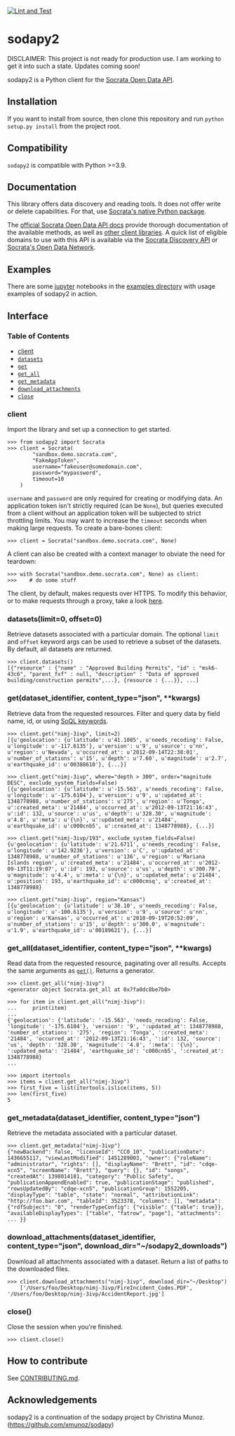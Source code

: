 [![Lint and Test](https://github.com/digital-nirvana/sodapy2/actions/workflows/python-lint-test.yaml/badge.svg?branch=main)](https://github.com/digital-nirvana/sodapy2/actions/workflows/python-lint-test.yaml)

# sodapy2

DISCLAIMER: This project is not ready for production use. I am working to get it into such a state. Updates coming soon!

sodapy2 is a Python client for the [Socrata Open Data API](https://dev.socrata.com/).

## Installation
<!-- You can install with `pip install sodapy2`. -->
<!-- Not in PyPi yet. ^^^ -->

If you want to install from source, then clone this repository and run `python setup.py install` from the project root.

## Compatibility

`sodapy2` is compatible with Python >=3.9.

## Documentation

This library offers data discovery and reading tools. It does not offer write or delete capabilities. For that, use [Socrata's native Python package](https://github.com/socrata/socrata-py).

The [official Socrata Open Data API docs](http://dev.socrata.com/) provide thorough documentation of the available methods, as well as [other client libraries](https://dev.socrata.com/libraries/). A quick list of eligible domains to use with this API is available via the [Socrata Discovery API](https://socratadiscovery.docs.apiary.io/#reference/0/count-by-domain/count-by-domain?console=1) or [Socrata's Open Data Network](https://www.opendatanetwork.com/).

## Examples

There are some [jupyter](https://jupyter.org/) notebooks in the [examples directory](examples) with usage examples of sodapy2 in action.

## Interface

### Table of Contents

- [client](#client)
- [`datasets`](#datasetslimit0-offset0)
- [`get`](#getdataset_identifier-content_typejson-kwargs)
- [`get_all`](#get_alldataset_identifier-content_typejson-kwargs)
- [`get_metadata`](#get_metadatadataset_identifier-content_typejson)
- [`download_attachments`](#download_attachmentsdataset_identifier-content_typejson-download_dirsodapy2_downloads)
- [`close`](#close)

### client

Import the library and set up a connection to get started.

    >>> from sodapy2 import Socrata
    >>> client = Socrata(
            "sandbox.demo.socrata.com",
            "FakeAppToken",
            username="fakeuser@somedomain.com",
            password="mypassword",
            timeout=10
        )

`username` and `password` are only required for creating or modifying data. An application token isn't strictly required (can be `None`), but queries executed from a client without an application token will be subjected to strict throttling limits. You may want to increase the `timeout` seconds when making large requests. To create a bare-bones client:

    >>> client = Socrata("sandbox.demo.socrata.com", None)

A client can also be created with a context manager to obviate the need for teardown:

    >>> with Socrata("sandbox.demo.socrata.com", None) as client:
    >>>    # do some stuff

The client, by default, makes requests over HTTPS. To modify this behavior, or to make requests through a proxy, take a look [here](https://github.com/digital-nirvana/sodapy2/issues/31#issuecomment-302176628).

### datasets(limit=0, offset=0)

Retrieve datasets associated with a particular domain. The optional `limit` and `offset` keyword args can be used to retrieve a subset of the datasets. By default, all datasets are returned.

    >>> client.datasets()
    [{"resource" : {"name" : "Approved Building Permits", "id" : "msk6-43c6", "parent_fxf" : null, "description" : "Data of approved building/construction permits",...}, {resource : {...}}, ...]

### get(dataset_identifier, content_type="json", **kwargs)

Retrieve data from the requested resources. Filter and query data by field name, id, or using [SoQL keywords](https://dev.socrata.com/docs/queries/).

    >>> client.get("nimj-3ivp", limit=2)
	[{u'geolocation': {u'latitude': u'41.1085', u'needs_recoding': False, u'longitude': u'-117.6135'}, u'version': u'9', u'source': u'nn', u'region': u'Nevada', u'occurred_at': u'2012-09-14T22:38:01', u'number_of_stations': u'15', u'depth': u'7.60', u'magnitude': u'2.7', u'earthquake_id': u'00388610'}, {...}]

	>>> client.get("nimj-3ivp", where="depth > 300", order="magnitude DESC", exclude_system_fields=False)
	[{u'geolocation': {u'latitude': u'-15.563', u'needs_recoding': False, u'longitude': u'-175.6104'}, u'version': u'9', u':updated_at': 1348778988, u'number_of_stations': u'275', u'region': u'Tonga', u':created_meta': u'21484', u'occurred_at': u'2012-09-13T21:16:43', u':id': 132, u'source': u'us', u'depth': u'328.30', u'magnitude': u'4.8', u':meta': u'{\n}', u':updated_meta': u'21484', u'earthquake_id': u'c000cnb5', u':created_at': 1348778988}, {...}]

    >>> client.get("nimj-3ivp/193", exclude_system_fields=False)
    {u'geolocation': {u'latitude': u'21.6711', u'needs_recoding': False, u'longitude': u'142.9236'}, u'version': u'C', u':updated_at': 1348778988, u'number_of_stations': u'136', u'region': u'Mariana Islands region', u':created_meta': u'21484', u'occurred_at': u'2012-09-13T11:19:07', u':id': 193, u'source': u'us', u'depth': u'300.70', u'magnitude': u'4.4', u':meta': u'{\n}', u':updated_meta': u'21484', u':position': 193, u'earthquake_id': u'c000cmsq', u':created_at': 1348778988}

    >>> client.get("nimj-3ivp", region="Kansas")
	[{u'geolocation': {u'latitude': u'38.10', u'needs_recoding': False, u'longitude': u'-100.6135'}, u'version': u'9', u'source': u'nn', u'region': u'Kansas', u'occurred_at': u'2010-09-19T20:52:09', u'number_of_stations': u'15', u'depth': u'300.0', u'magnitude': u'1.9', u'earthquake_id': u'00189621'}, {...}]

### get_all(dataset_identifier, content_type="json", **kwargs)

Read data from the requested resource, paginating over all results. Accepts the same arguments as [`get()`](#getdataset_identifier-content_typejson-kwargs). Returns a generator.

    >>> client.get_all("nimj-3ivp")
	<generator object Socrata.get_all at 0x7fa0dc8be7b0>

    >>> for item in client.get_all("nimj-3ivp"):
	...     print(item)
    ...
    {'geolocation': {'latitude': '-15.563', 'needs_recoding': False, 'longitude': '-175.6104'}, 'version': '9', ':updated_at': 1348778988, 'number_of_stations': '275', 'region': 'Tonga', ':created_meta': '21484', 'occurred_at': '2012-09-13T21:16:43', ':id': 132, 'source': 'us', 'depth': '328.30', 'magnitude': '4.8', ':meta': '{\n}', ':updated_meta': '21484', 'earthquake_id': 'c000cnb5', ':created_at': 1348778988}
    ...

    >>> import itertools
    >>> items = client.get_all("nimj-3ivp")
    >>> first_five = list(itertools.islice(items, 5))
    >>> len(first_five)
    5

### get_metadata(dataset_identifier, content_type="json")

Retrieve the metadata associated with a particular dataset.

    >>> client.get_metadata("nimj-3ivp")
    {"newBackend": false, "licenseId": "CC0_10", "publicationDate": 1436655117, "viewLastModified": 1451289003, "owner": {"roleName": "administrator", "rights": [], "displayName": "Brett", "id": "cdqe-xcn5", "screenName": "Brett"}, "query": {}, "id": "songs", "createdAt": 1398014181, "category": "Public Safety", "publicationAppendEnabled": true, "publicationStage": "published", "rowsUpdatedBy": "cdqe-xcn5", "publicationGroup": 1552205, "displayType": "table", "state": "normal", "attributionLink": "http://foo.bar.com", "tableId": 3523378, "columns": [], "metadata": {"rdfSubject": "0", "renderTypeConfig": {"visible": {"table": true}}, "availableDisplayTypes": ["table", "fatrow", "page"], "attachments": ... }}

### download_attachments(dataset_identifier, content_type="json", download_dir="~/sodapy2_downloads")

Download all attachments associated with a dataset. Return a list of paths to the downloaded files.

    >>> client.download_attachments("nimj-3ivp", download_dir="~/Desktop")
        ['/Users/foo/Desktop/nimj-3ivp/FireIncident_Codes.PDF', '/Users/foo/Desktop/nimj-3ivp/AccidentReport.jpg']

### close()

Close the session when you're finished.

	>>> client.close()

## How to contribute

See [CONTRIBUTING.md](https://github.com/digital-nirvana/sodapy2/blob/main/CONTRIBUTING.md).

## Acknowledgements

sodapy2 is a continuation of the sodapy project by Christina Munoz.
(https://github.com/xmunoz/sodapy)


